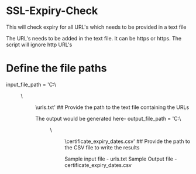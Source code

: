 # SSL-Expiry-Check
This will check expiry for all URL's which needs to be provided in  a text file

The URL's needs to be added in the text file. It can be https or https. The script will ignore http URL's

# Define the file paths
input_file_path = 'C:\\<dir>\\<dir>\\urls.txt'   ## Provide the path to the text file containing the URLs

The output would be generated here-
output_file_path = 'C:\\<dir>\\<dir>\\certificate_expiry_dates.csv'  ## Provide the path to the CSV file to write the results

Sample input file - urls.txt
Sample Output file - certificate_expiry_dates.csv

